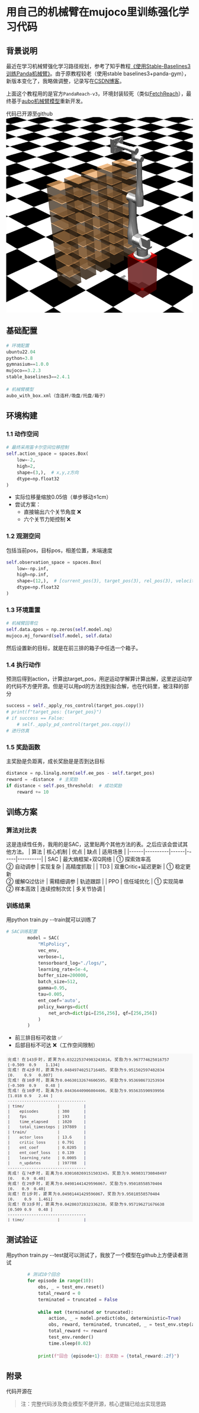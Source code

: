 
# 用自己的机械臂在mujoco里训练强化学习代码

## 背景说明
最近在学习机械臂强化学习路径规划，参考了知乎教程[《使用Stable-Baselines3训练Panda机械臂》](https://zhuanlan.zhihu.com/p/491909457)。由于原教程较老（使用stable baselines3+panda-gym），新版本变化了，我略做调整，记录写在[CSDN博客](https://blog.csdn.net/qq_63308550/article/details/146564663)。

上面这个教程用的是官方`PandaReach-v3`，环境封装较死（类似[FetchReach](https://robotics.farama.org/envs/fetch/reach/)），最终基于[aubo机械臂模型](https://github.com/AuboRobot/aubo_description)重新开发。

代码已开源至github
![场景示意图](wiki/image-1.png)

## 基础配置
```python
# 环境配置
ubuntu22.04
python=3.8
gymnasium==1.0.0
mujoco==3.2.3
stable_baselines3==2.4.1

# 机械臂模型
aubo_with_box.xml（含连杆/吸盘/托盘/箱子）
```


## 环境构建

### 1.1 动作空间
```python
# 最终采用笛卡尔空间位移控制
self.action_space = spaces.Box(
    low=-2, 
    high=2, 
    shape=(3,),  # x,y,z方向
    dtype=np.float32
)
```
- 实际位移量缩放0.05倍（单步移动≤1cm）
- 尝试方案：
  - 直接输出六个关节角度 ❌
  - 六个关节力矩控制 ❌

### 1.2 观测空间
包括当前pos，目标pos，相差位置，末端速度
```python
self.observation_space = spaces.Box(
    low=-np.inf,
    high=np.inf,
    shape=(12,),  # [current_pos(3), target_pos(3), rel_pos(3), velocity(3)]
    dtype=np.float32
)
```

### 1.3 环境重置

```python
# 机械臂回零位
self.data.qpos = np.zeros(self.model.nq)
mujoco.mj_forward(self.model, self.data)
```
然后设置新的目标，就是在前三排的箱子中任选一个箱子。
### 1.4 执行动作
预测后得到action，计算出target_pos，用逆运动学解算计算出解，这里逆运动学的代码不方便开源。但是可以用pd的方法找到拟合解，也在代码里，被注释的部分
```python
success = self._apply_ros_control(target_pos.copy())
# print(f"target_pos: {target_pos}")
# if success == False:
    # self._apply_pd_control(target_pos.copy())
# 进行仿真
```

### 1.5 奖励函数
主奖励是负距离，成长奖励是是否到达目标
```python
distance = np.linalg.norm(self.ee_pos - self.target_pos)
reward = -distance  # 主奖励
if distance < self.pos_threshold:  # 成功奖励
    reward += 10
```

## 训练方案
### 算法对比表
这是连续性任务，我用的是SAC，这里贴两个其他方法的表。之后应该会尝试其他方法。
| 算法 | 核心机制 | 优点 | 缺点 | 适用场景 |
|------|----------|------|------|----------|
| SAC | 最大熵框架+双Q网络 | ① 探索效率高<br>② 自动调参 | 实现复杂 | 高精度抓取 |
| TD3 | 双重Critic+延迟更新 | ① 稳定更新<br>② 缓解Q过估计 | 需精细调参 | 轨迹跟踪 |
| PPO | 信任域优化 | ① 实现简单<br>② 样本高效 | 连续控制次优 | 多关节协调 |

### 训练结果
用python train.py --train就可以训练了
```python
# SAC训练配置
        model = SAC(
            "MlpPolicy",
            vec_env,
            verbose=1,
            tensorboard_log="./logs/",
            learning_rate=5e-4,
            buffer_size=200000,
            batch_size=512,
            gamma=0.95,
            tau=0.005,
            ent_coef='auto',
            policy_kwargs=dict(
                net_arch=dict(pi=[256,256], qf=[256,256])
            )
        )
```
- 前三排目标可收敛 ✅
- 后部目标不可达 ❌（工作空间限制）

![训练曲线](wiki/image.png)

## 测试验证
用python train.py --test就可以测试了，我放了一个模型在github上方便读者测试
```python
        # 测试10个回合
        for episode in range(10):
            obs, _ = test_env.reset()
            total_reward = 0
            terminated = truncated = False
            
            while not (terminated or truncated):
                action, _ = model.predict(obs, deterministic=True)
                obs, reward, terminated, truncated, _ = test_env.step(action)
                total_reward += reward
                test_env.render()
                time.sleep(0.02)
            
            print(f"回合 {episode+1}: 总奖励 = {total_reward:.2f}")
```

## 附录
代码开源在

> 注：完整代码涉及商业模型不便开源，核心逻辑已给出实现思路
